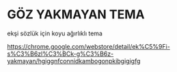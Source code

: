 # GÖZ YAKMAYAN TEMA
ekşi sözlük için koyu ağırlıklı tema

https://chrome.google.com/webstore/detail/ek%C5%9Fi-s%C3%B6zl%C3%BCk-g%C3%B6z-yakmayan/hgiggnfconnidkambogonpkibgigigfg
